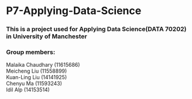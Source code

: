 # P7-Applying-Data-Science

### This is a project used for Applying Data Science(DATA 70202) in University of Manchester

### Group members:  
Malaika Chaudhary (11615686)  
Meicheng Liu (11558899)  
Kuan-Ling Liu (14141925)  
Chenyu Ma (11593243)  
Idil Alp (14153514)  


